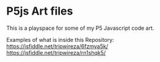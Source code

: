 # P5js Art files
This is a playspace for some of my P5 Javascript code art.

Examples of what is inside this Repository:
https://jsfiddle.net/tripwireza/6fzmya5k/
https://jsfiddle.net/tripwireza/rn1shqk5/
